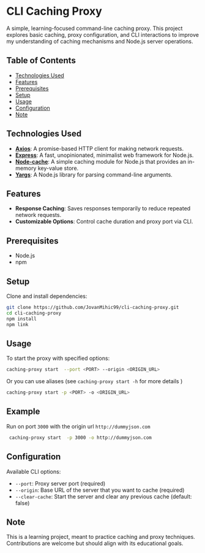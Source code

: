 # CLI Caching Proxy

A simple, learning-focused command-line caching proxy. This project explores basic caching, proxy configuration, and CLI interactions to improve my understanding of caching mechanisms and Node.js server operations.

## Table of Contents

- [Technologies Used](#technologies-used)
- [Features](#features)
- [Prerequisites](#prerequisites)
- [Setup](#setup)
- [Usage](#usage)
- [Configuration](#configuration)
- [Note](#note)

## Technologies Used

- **[Axios](https://axios-http.com/)**: A promise-based HTTP client for making network requests.
- **[Express](https://expressjs.com/)**: A fast, unopinionated, minimalist web framework for Node.js.
- **[Node-cache](https://www.npmjs.com/package/node-cache)**: A simple caching module for Node.js that provides an in-memory key-value store.
- **[Yargs](https://github.com/yargs/yargs)**: A Node.js library for parsing command-line arguments.

## Features

- **Response Caching**: Saves responses temporarily to reduce repeated network requests.
- **Customizable Options**: Control cache duration and proxy port via CLI.

## Prerequisites

- Node.js
- npm

## Setup

Clone and install dependencies:

```bash
git clone https://github.com/JovanMihic99/cli-caching-proxy.git
cd cli-caching-proxy
npm install
npm link
```

## Usage

To start the proxy with specified options:

```bash
caching-proxy start  --port <PORT> --origin <ORIGIN_URL>
```

Or you can use aliases (see `caching-proxy start -h` for more details )

```bash
caching-proxy start -p <PORT> -o <ORIGIN_URL>
```

## Example

Run on port `3000` with the origin url `http://dummyjson.com`

```bash
 caching-proxy start  -p 3000 -o http://dummyjson.com
```

## Configuration

Available CLI options:

- `--port`: Proxy server port (required)
- `--origin`: Base URL of the server that you want to cache (required)
- `--clear-cache`: Start the server and clear any previous cache (default: false)

## Note

This is a learning project, meant to practice caching and proxy techniques. Contributions are welcome but should align with its educational goals.
